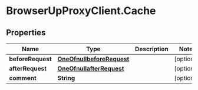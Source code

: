 # BrowserUpProxyClient.Cache

## Properties

Name | Type | Description | Notes
------------ | ------------- | ------------- | -------------
**beforeRequest** | [**OneOfnullbeforeRequest**](OneOfnullbeforeRequest.md) |  | [optional] 
**afterRequest** | [**OneOfnullafterRequest**](OneOfnullafterRequest.md) |  | [optional] 
**comment** | **String** |  | [optional] 



